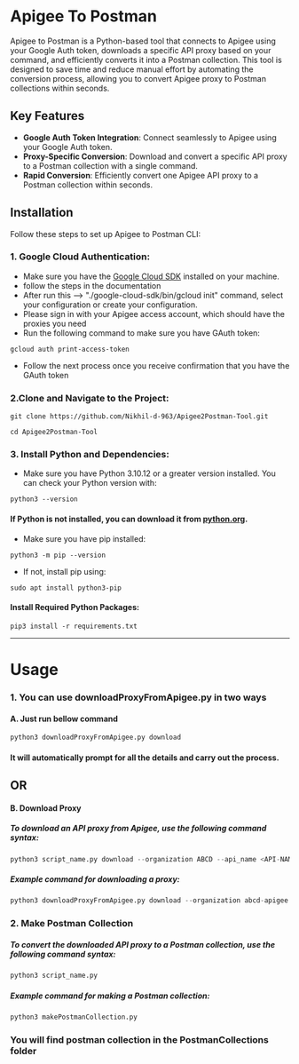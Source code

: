 # Apigee To Postman

Apigee to Postman is a Python-based tool that connects to Apigee using your Google Auth token, downloads a specific API proxy based on your command, and efficiently converts it into a Postman collection. 
This tool is designed to save time and reduce manual effort by automating the conversion process, allowing you to convert  Apigee proxy to Postman collections within seconds.


## Key Features

- **Google Auth Token Integration**: Connect seamlessly to Apigee using your Google Auth token.
- **Proxy-Specific Conversion**: Download and convert a specific API proxy to a Postman collection with a single command.
- **Rapid Conversion**: Efficiently convert one Apigee API proxy to a Postman collection within seconds.


## Installation

Follow these steps to set up Apigee to Postman CLI:

### 1. **Google Cloud Authentication:**
   - Make sure you have the [Google Cloud SDK](https://cloud.google.com/sdk/docs/install) installed on your machine.
   - follow the steps in the documentation
   - After run this --> "./google-cloud-sdk/bin/gcloud init" command, select your configuration or create your configuration.
   - Please sign in with your Apigee access account, which should have the proxies you need
   - Run the following command to make sure you have GAuth token:
```shell
gcloud auth print-access-token
```

   - Follow the next process once you receive confirmation that you have the GAuth token

### 2.Clone and Navigate to the Project:
   ```shell
git clone https://github.com/Nikhil-d-963/Apigee2Postman-Tool.git
```
```shell
cd Apigee2Postman-Tool
```


### 3. Install Python and Dependencies:
   - Make sure you have Python 3.10.12 or a greater version installed. You can check your Python version with:

```shell
python3 --version
```

#### If Python is not installed, you can download it from [python.org](https://www.python.org/downloads/).
   - Make sure you have pip installed:
 ```shell
python3 -m pip --version
```

- If not, install pip using:

 ```shell
sudo apt install python3-pip
```

#### Install Required Python Packages:

  ```shell
pip3 install -r requirements.txt
```
****************************************************************************************************************************************************************************************************************************************************

# Usage
### 1. You can use downloadProxyFromApigee.py in two ways

#### A. Just run bellow command
```python
python3 downloadProxyFromApigee.py download
```
#### It will automatically prompt for all the details and carry out the process.

 ## OR

#### B. Download Proxy

##### To download an API proxy from Apigee, use the following command syntax:

```python
python3 script_name.py download --organization ABCD --api_name <API-NAME> --revision <revision>
```
##### Example command for downloading a proxy:

```python
python3 downloadProxyFromApigee.py download --organization abcd-apigee --api_name ABCD-API --revision 12
```


### 2.  **Make Postman Collection**

##### To convert the downloaded API proxy to a Postman collection, use the following command syntax:

   ```python
python3 script_name.py
```
##### Example command for making a Postman collection:

```python
python3 makePostmanCollection.py
```

  ### You will find postman collection in the **PostmanCollections** folder
